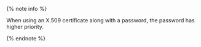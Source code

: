 {% note info %}

When using an X.509 certificate along with a password, the password has higher priority.

{% endnote %}
